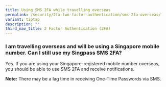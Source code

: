 ```yaml
---
title: Using SMS 2FA while travelling overseas
permalink: /security/2fa-two-factor-authentication/sms-2fa-overseas/
variant: tiptap
description: ""
third_nav_title: 2 Factor Authentication (2FA)
---
```

<h3>I am travelling overseas and will be using a Singapore mobile number. Can I still use my Singpass SMS 2FA?</h3>
<p>Yes. If you are using your Singapore-registered mobile number overseas,
you should be able to use SMS 2FA and receive notifications.</p>
<p><strong>Note:</strong> There may be a lag time in receiving One-Time Passwords
via SMS.</p>